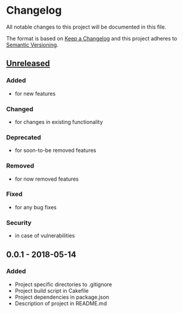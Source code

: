 # Changelog
All notable changes to this project will be documented in this file.

The format is based on [Keep a Changelog](http://keepachangelog.com/en/1.0.0/)
and this project adheres to [Semantic Versioning](http://semver.org/spec/v2.0.0.html).

## [Unreleased]
### Added
- for new features
### Changed
- for changes in existing functionality
### Deprecated
- for soon-to-be removed features
### Removed
- for now removed features
### Fixed
- for any bug fixes
### Security
- in case of vulnerabilities

## 0.0.1 - 2018-05-14
### Added
- Project specific directories to .gitignore
- Project build script in Cakefile
- Project dependencies in package.json
- Description of project in README.md

[Unreleased]: https://github.com/WIPACrepo/wipac-fc-node/compare/v0.0.1...HEAD
